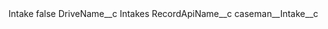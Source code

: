 <?xml version="1.0" encoding="UTF-8"?>
<CustomMetadata xmlns="http://soap.sforce.com/2006/04/metadata" xmlns:xsi="http://www.w3.org/2001/XMLSchema-instance" xmlns:xsd="http://www.w3.org/2001/XMLSchema">
    <label>Intake</label>
    <protected>false</protected>
    <values>
        <field>DriveName__c</field>
        <value xsi:type="xsd:string">Intakes</value>
    </values>
    <values>
        <field>RecordApiName__c</field>
        <value xsi:type="xsd:string">caseman__Intake__c</value>
    </values>
</CustomMetadata>
